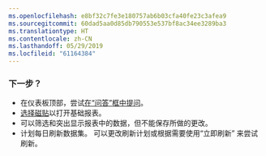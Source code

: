 ```yaml
---
ms.openlocfilehash: e8bf32c7fe3e180757ab6b03cfa40fe23c3afea9
ms.sourcegitcommit: 60dad5aa0d85db790553e537bf8ac34ee3289ba3
ms.translationtype: HT
ms.contentlocale: zh-CN
ms.lasthandoff: 05/29/2019
ms.locfileid: "61164384"
---
```

### <a name="what-now"></a>下一步？
* 在仪表板顶部，尝试[在“问答”框中提问](../consumer/end-user-q-and-a.md)。
* [选择磁贴](../consumer/end-user-tiles.md)以打开基础报表。
* 可以筛选和突出显示报表中的数据，但不能保存所做的更改。
* 计划每日刷新数据集。 可以更改刷新计划或根据需要使用“立即刷新”  来尝试刷新。

